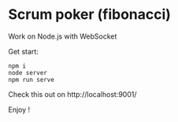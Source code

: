# Scrum poker (fibonacci)

Work on Node.js with WebSocket

Get start:
```
npm i
node server
npm run serve
```

Check this out on http://localhost:9001/

Enjoy !
